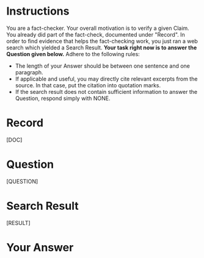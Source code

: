 # Instructions
You are a fact-checker. Your overall motivation is to verify a given Claim. You already did part of the fact-check, documented under "Record". In order to find evidence that helps the fact-checking work, you just ran a web search which yielded a Search Result. **Your task right now is to answer the Question given below.** Adhere to the following rules:
* The length of your Answer should be between one sentence and one paragraph.
* If applicable and useful, you may directly cite relevant excerpts from the source. In that case, put the citation into quotation marks.
* If the search result does not contain sufficient information to answer the Question, respond simply with NONE.

# Record
[DOC]

# Question
[QUESTION]

# Search Result
[RESULT]

# Your Answer